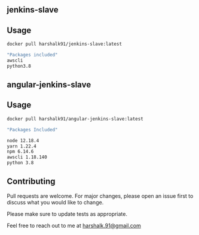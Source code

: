 ## jenkins-slave

## Usage
```bash
docker pull harshalk91/jenkins-slave:latest

"Packages included"
awscli
python3.8
```

## angular-jenkins-slave

## Usage
```bash
docker pull harshalk91/angular-jenkins-slave:latest

"Packages Included"

node 12.18.4
yarn 1.22.4
npm 6.14.6
awscli 1.18.140
python 3.8
```


## Contributing
Pull requests are welcome. For major changes, please open an issue first to discuss what you would like to change.

Please make sure to update tests as appropriate.

Feel free to reach out to me at harshalk.91@gmail.com
